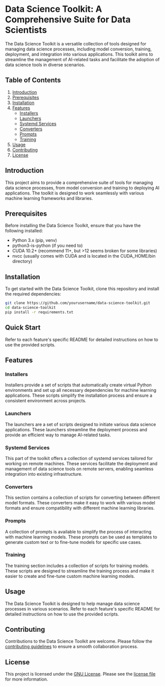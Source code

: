 # Data Science Toolkit: A Comprehensive Suite for Data Scientists

The Data Science Toolkit is a versatile collection of tools designed for managing data science processes, including model conversion, training, deployment, and integration into various applications. This toolkit aims to streamline the management of AI-related tasks and facilitate the adoption of data science tools in diverse scenarios.

## Table of Contents

1. [Introduction](#introduction)
2. [Prerequisites](#prerequisites)
3. [Installation](#installation)
4. [Features](#features)
   - [Installers](#installers)
   - [Launchers](#launchers)
   - [Systemd Services](#systemd-services)
   - [Converters](#converters)
   - [Prompts](#prompts)
   - [Training](#training)
5. [Usage](#usage)
6. [Contributing](#contributing)
7. [License](#license)

## Introduction

This project aims to provide a comprehensive suite of tools for managing data science processes, from model conversion and training to deploying AI applications. The toolkit is designed to work seamlessly with various machine learning frameworks and libraries.

## Prerequisites

Before installing the Data Science Toolkit, ensure that you have the following installed:

- Python 3.x (pip, venv)
- python3-is-python (if you need to)
- CUDA 10.2+ (recommend 11+, but >12 seems broken for some libraries)
- nvcc   (usually comes with CUDA and is located in the CUDA_HOME/bin directory)

## Installation

To get started with the Data Science Toolkit, clone this repository and install the required dependencies:

```bash
git clone https://github.com/yourusername/data-science-toolkit.git
cd data-science-toolkit
pip install -r requirements.txt
```

## Quick Start

Refer to each feature's specific README for detailed instructions on how to use the provided scripts.

## Features

### Installers

Installers provide a set of scripts that automatically create virtual Python environments and set up all necessary dependencies for machine learning applications. These scripts simplify the installation process and ensure a consistent environment across projects.

### Launchers

The launchers are a set of scripts designed to initiate various data science applications. These launchers streamline the deployment process and provide an efficient way to manage AI-related tasks.

### Systemd Services

This part of the toolkit offers a collection of systemd services tailored for working on remote machines. These services facilitate the deployment and management of data science tools on remote servers, enabling seamless integration into existing infrastructure.

### Converters

This section contains a collection of scripts for converting between different model formats. These converters make it easy to work with various model formats and ensure compatibility with different machine learning libraries.

### Prompts

A collection of prompts is available to simplify the process of interacting with machine learning models. These prompts can be used as templates to generate custom text or to fine-tune models for specific use cases.

### Training

The training section includes a collection of scripts for training models. These scripts are designed to streamline the training process and make it easier to create and fine-tune custom machine learning models.

## Usage

The Data Science Toolkit is designed to help manage data science processes in various scenarios. Refer to each feature's specific README for detailed instructions on how to use the provided scripts.

## Contributing

Contributions to the Data Science Toolkit are welcome. Please follow the [contributing guidelines](CONTRIBUTING.md) to ensure a smooth collaboration process.

## License

This project is licensed under the [GNU License](LICENSE). Please see the [license file](LICENSE) for more information.